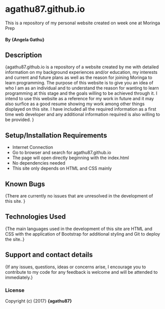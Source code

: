 # agathu87.github.io
This is a repository of my personal website created on week one at Moringa Prep 

#### By **{Angela Gathu}**

## Description

{agathu87.github.io is a repository of a website created by me with detailed information on my background experiences and/or education, my interests and current and future plans as well as the reason for joining Moringa to learn programming. The purpose of this website is to give you an idea of who I am as an individual and to understand the reason for wanting to learn programming at this stage and the goals willing to be achieved through it. I intend to use this website as a reference for my work in future and it may also surfice as a good resume showing my work among other things displayed on this site. I have included all the required information as a first time web developer and any additional information required is also willing to be provided. }

## Setup/Installation Requirements

* Internet Connection
* Go to browser and search for agathu87.github.io
* The page will open directly beginning with the index.html
* No dependencies needed
* This site only depends on HTML and CSS mainly

## Known Bugs

{There are currently no issues that are unresolved in the development of this site. }

## Technologies Used

{The main languages used in the development of this site are HTML and CSS with the application of Bootstrap for additional styling and Git to deploy the site..}

## Support and contact details

{If any issues, questions, ideas or concerns arise, I encourage you to contribute to my code for any feedback is welcome and will be attended to immediately.}

### License

Copyright (c) {2017} **{agathu87}**
  
